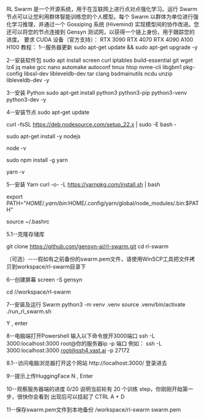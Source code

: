 RL Swarm 是一个开源系统，用于在互联网上进行点对点强化学习。运行 Swarm 节点可以让您利用群体智能训练您的个人模型。每个 Swarm 以群体为单位进行强化学习推理，并通过一个 Gossiping 系统 (Hivemind) 实现模型间的协作改进。您还可以将您的节点连接到 Gensyn 测试网，以获得一个链上身份，用于跟踪您的进度。
要求
CUDA 设备（官方支持）：
RTX 3090
RTX 4070
RTX 4090
A100
H100
教程：
1--服务器更新
sudo apt-get update && sudo apt-get upgrade -y

2--安装软件包
sudo apt install screen curl iptables build-essential git wget lz4 jq make gcc nano automake autoconf tmux htop nvme-cli libgbm1 pkg-config libssl-dev libleveldb-dev tar clang bsdmainutils ncdu unzip libleveldb-dev  -y

3--安装 Python
sudo apt-get install python3 python3-pip python3-venv python3-dev -y

4--安装节点
sudo apt-get update

curl -fsSL https://deb.nodesource.com/setup_22.x | sudo -E bash -

sudo apt-get install -y nodejs

node -v

sudo npm install -g yarn

yarn -v



5--安装 Yarn
curl -o- -L https://yarnpkg.com/install.sh | bash

export PATH="$HOME/.yarn/bin:$HOME/.config/yarn/global/node_modules/.bin:$PATH"

source ~/.bashrc

5.1--克隆存储库

git clone https://github.com/gensyn-ai/rl-swarm.git
cd rl-swarm

（可选）----假如有之前备份的swarm.pem文件，请使用WinSCP工具把文件拷贝到workspace/rl-swarm目录下

6--创建屏幕
screen -S gensyn

cd //workspace/rl-swarm

7--安装及运行   Swarm
python3 -m venv .venv
source .venv/bin/activate
./run_rl_swarm.sh

Y , enter

8--电脑端打开Powershell  输入以下命令放开3000端口
ssh -L 3000:localhost:3000 root@你的服务器ip -p 端口
例如：
    ssh -L 3000:localhost:3000 root@ssh4.vast.ai -p 27172


8.1--访问电脑浏览器打开这个网站
http://localhost:3000/
登录进去

9--提示上传HuggingFace 
N , Enter


10--观察服务器端的进度
0/20 说明当前轮有 20 个训练 step，你刚刚开始第一步，很快你会看到
出现后可以挂起了
CTRL A + D  

11--保存swarm.pem文件到本地备份
/workspace/rl-swarm
swarm.pem





